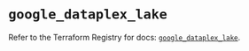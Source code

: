 # `google_dataplex_lake`

Refer to the Terraform Registry for docs: [`google_dataplex_lake`](https://registry.terraform.io/providers/hashicorp/google/6.27.0/docs/resources/dataplex_lake).
